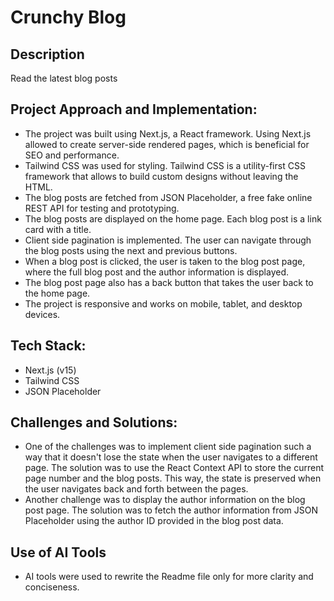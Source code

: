 # Crunchy Blog

## Description

Read the latest blog posts

## Project Approach and Implementation:

- The project was built using Next.js, a React framework. Using Next.js allowed to create server-side rendered pages, which is beneficial for SEO and performance.
- Tailwind CSS was used for styling. Tailwind CSS is a utility-first CSS framework that allows to build custom designs without leaving the HTML.
- The blog posts are fetched from JSON Placeholder, a free fake online REST API for testing and prototyping.
- The blog posts are displayed on the home page. Each blog post is a link card with a title.
- Client side pagination is implemented. The user can navigate through the blog posts using the next and previous buttons.
- When a blog post is clicked, the user is taken to the blog post page, where the full blog post and the author information is displayed.
- The blog post page also has a back button that takes the user back to the home page.
- The project is responsive and works on mobile, tablet, and desktop devices.

## Tech Stack:

- Next.js (v15)
- Tailwind CSS
- JSON Placeholder

## Challenges and Solutions:

- One of the challenges was to implement client side pagination such a way that it doesn't lose the state when the user navigates to a different page. The solution was to use the React Context API to store the current page number and the blog posts. This way, the state is preserved when the user navigates back and forth between the pages.
- Another challenge was to display the author information on the blog post page. The solution was to fetch the author information from JSON Placeholder using the author ID provided in the blog post data.

## Use of AI Tools

- AI tools were used to rewrite the Readme file only for more clarity and conciseness.

